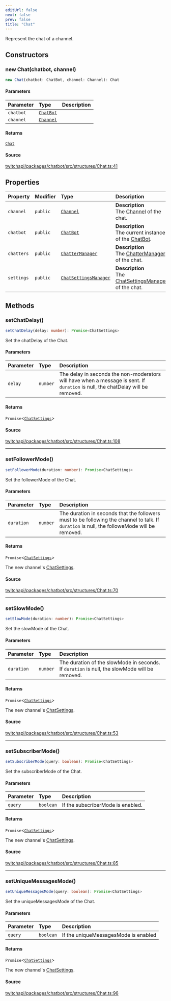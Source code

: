 ```yaml
---
editUrl: false
next: false
prev: false
title: "Chat"
---
```


Represent the chat of a channel.

## Constructors

### new Chat(chatbot, channel)

```ts
new Chat(chatbot: ChatBot, channel: Channel): Chat
```

#### Parameters

| Parameter | Type | Description |
| :------ | :------ | :------ |
| `chatbot` | [`ChatBot`](ChatBot.md) |  |
| `channel` | [`Channel`](Channel.md) |  |

#### Returns

[`Chat`](Chat.md)

#### Source

[twitchapi/packages/chatbot/src/structures/Chat.ts:41](https://github.com/pablornc/twitchapi//blob/b274026/packages/chatbot/src/structures/Chat.ts#L41)

## Properties

| Property | Modifier | Type | Description |
| :------ | :------ | :------ | :------ |
| `channel` | `public` | [`Channel`](Channel.md) | **Description**<br />The [Channel](../../api/chatbot/classes/channel) of the chat. |
| `chatbot` | `public` | [`ChatBot`](ChatBot.md) | **Description**<br />The current instance of the [ChatBot](../../api/chatbot/classes/chatbot). |
| `chatters` | `public` | [`ChatterManager`](ChatterManager.md) | **Description**<br />The [ChatterManager](../../api/chatbot/classes/chattermanager) of the chat. |
| `settings` | `public` | [`ChatSettingsManager`](ChatSettingsManager.md) | **Description**<br />The [ChatSettingsManager](../../api/chatbot/classes/chatsettingsmanager) of the chat. |

## Methods

### setChatDelay()

```ts
setChatDelay(delay: number): Promise<ChatSettings>
```

Set the chatDelay of the Chat.

#### Parameters

| Parameter | Type | Description |
| :------ | :------ | :------ |
| `delay` | `number` | The delay in seconds the non-moderators will have when a message is sent. If `duration` is null, the chatDelay will be removed. |

#### Returns

`Promise`\<[`ChatSettings`](ChatSettings.md)\>

#### Source

[twitchapi/packages/chatbot/src/structures/Chat.ts:108](https://github.com/pablornc/twitchapi//blob/b274026/packages/chatbot/src/structures/Chat.ts#L108)

***

### setFollowerMode()

```ts
setFollowerMode(duration: number): Promise<ChatSettings>
```

Set the followerMode of the Chat.

#### Parameters

| Parameter | Type | Description |
| :------ | :------ | :------ |
| `duration` | `number` | The duration in seconds that the followers must to be following the channel to talk. If `duration` is null, the followeMode will be removed. |

#### Returns

`Promise`\<[`ChatSettings`](ChatSettings.md)\>

The new channel's [ChatSettings](../../api/chatbot/classes/chatsettings).

#### Source

[twitchapi/packages/chatbot/src/structures/Chat.ts:70](https://github.com/pablornc/twitchapi//blob/b274026/packages/chatbot/src/structures/Chat.ts#L70)

***

### setSlowMode()

```ts
setSlowMode(duration: number): Promise<ChatSettings>
```

Set the slowMode of the Chat.

#### Parameters

| Parameter | Type | Description |
| :------ | :------ | :------ |
| `duration` | `number` | The duration of the slowMode in seconds. If `duration` is null, the slowMode will be removed. |

#### Returns

`Promise`\<[`ChatSettings`](ChatSettings.md)\>

The new channel's [ChatSettings](../../api/chatbot/classes/chatsettings).

#### Source

[twitchapi/packages/chatbot/src/structures/Chat.ts:53](https://github.com/pablornc/twitchapi//blob/b274026/packages/chatbot/src/structures/Chat.ts#L53)

***

### setSubscriberMode()

```ts
setSubscriberMode(query: boolean): Promise<ChatSettings>
```

Set the subscriberMode of the Chat.

#### Parameters

| Parameter | Type | Description |
| :------ | :------ | :------ |
| `query` | `boolean` | If the subscriberMode is enabled. |

#### Returns

`Promise`\<[`ChatSettings`](ChatSettings.md)\>

The new channel's [ChatSettings](../../api/chatbot/classes/chatsettings).

#### Source

[twitchapi/packages/chatbot/src/structures/Chat.ts:85](https://github.com/pablornc/twitchapi//blob/b274026/packages/chatbot/src/structures/Chat.ts#L85)

***

### setUniqueMessagesMode()

```ts
setUniqueMessagesMode(query: boolean): Promise<ChatSettings>
```

Set the uniqueMessagesMode of the Chat.

#### Parameters

| Parameter | Type | Description |
| :------ | :------ | :------ |
| `query` | `boolean` | If the uniqueMessagesMode is enabled |

#### Returns

`Promise`\<[`ChatSettings`](ChatSettings.md)\>

The new channel's [ChatSettings](../../api/chatbot/classes/chatsettings).

#### Source

[twitchapi/packages/chatbot/src/structures/Chat.ts:96](https://github.com/pablornc/twitchapi//blob/b274026/packages/chatbot/src/structures/Chat.ts#L96)
